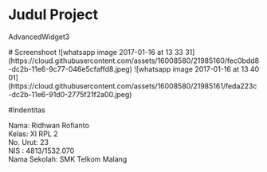 # Judul Project
<p>AdvancedWidget3</p>
# Screenshoot
![whatsapp image 2017-01-16 at 13 33 31](https://cloud.githubusercontent.com/assets/16008580/21985160/fec0bdd8-dc2b-11e6-9c77-046e5cfaffd8.jpeg)
![whatsapp image 2017-01-16 at 13 40 01](https://cloud.githubusercontent.com/assets/16008580/21985161/feda223c-dc2b-11e6-91d0-2775f21f2a00.jpeg)

#Indentitas
<p>
Nama: Ridhwan Rofianto <br>
Kelas: XI RPL 2 <br>
No. Urut: 23 <br>
NIS : 4813/1532.070 <br> 
Nama Sekolah: SMK Telkom Malang <br> 
</p>
